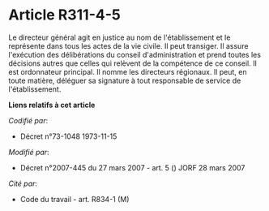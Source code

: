 # Article R311-4-5

Le directeur général agit en justice au nom de l'établissement et le représente dans tous les actes de la vie civile. Il peut
transiger. Il assure l'exécution des délibérations du conseil d'administration et prend toutes les décisions autres que
celles qui relèvent de la compétence de ce conseil. Il est ordonnateur principal. Il nomme les directeurs régionaux. Il peut,
en toute matière, déléguer sa signature à tout responsable de service de l'établissement.

**Liens relatifs à cet article**

_Codifié par_:

  - Décret n°73-1048 1973-11-15

_Modifié par_:

  - Décret n°2007-445 du 27 mars 2007 - art. 5 () JORF 28 mars 2007

_Cité par_:

  - Code du travail - art. R834-1 (M)
